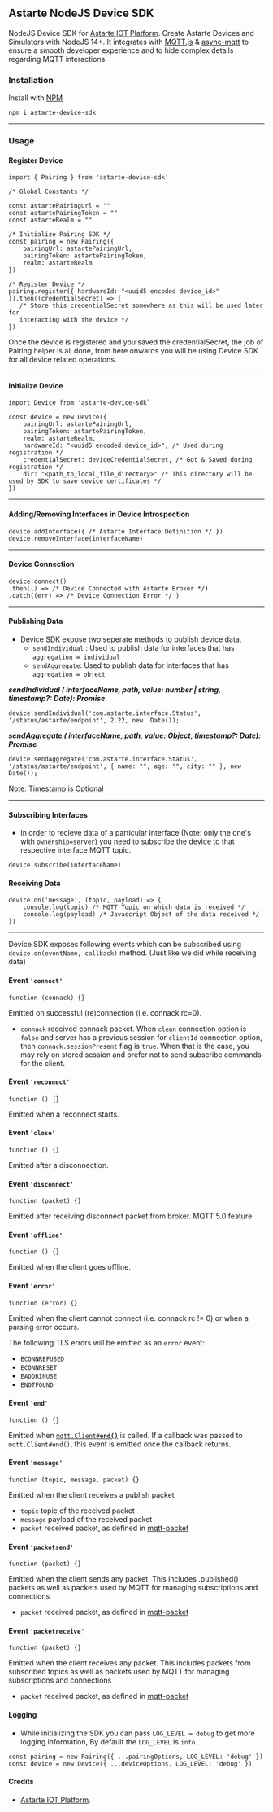 ## Astarte NodeJS Device SDK

NodeJS Device SDK for [Astarte IOT Platform](https://github.com/astarte-platform/astarte). Create Astarte Devices and Simulators with NodeJS 14+. It integrates with [MQTT.js](https://github.com/mqttjs/MQTT.js) & [async-mqtt](https://github.com/mqttjs/async-mqtt#readme) to ensure a smooth developer experience and to hide complex details regarding MQTT interactions.


### Installation

Install with [NPM](https://www.npmjs.com/package/astarte-device-sdk)

```
npm i astarte-device-sdk
```

---

### Usage

#### Register Device

```
import { Pairing } from 'astarte-device-sdk'

/* Global Constants */

const astartePairingUrl = ""
const astartePairingToken = ""
const astarteRealm = ""

/* Initialize Pairing SDK */
const pairing = new Pairing({
	pairingUrl: astartePairingUrl,
	pairingToken: astartePairingToken,
	realm: astarteRealm
})

/* Register Device */
pairing.register({ hardwareId: "<uuid5 encoded device_id>" }).then((credentialSecret) => {
   /* Store this credentialSecret somewhere as this will be used later for 
   interacting with the device */
})

```


Once the device is registered and you saved the credentialSecret, the job of Pairing helper is all done, from here onwards you will be using Device SDK for all device related operations.

---

#### Initialize Device

```
import Device from 'astarte-device-sdk`

const device = new Device({
	pairingUrl: astartePairingUrl,
	pairingToken: astartePairingToken,
	realm: astarteRealm,
	hardwareId: "<uuid5 encoded device_id>", /* Used during registration */
	credentialSecret: deviceCredentialSecret, /* Got & Saved during registration */
	dir: "<path_to_local_file_directory>" /* This directory will be used by SDK to save device certificates */
})
```

---

#### Adding/Removing Interfaces in Device Introspection 

```
device.addInterface({ /* Astarte Interface Definition */ })
device.removeInterface(interfaceName)
```

---

#### Device Connection 

```
device.connect()
.then(() => /* Device Connected with Astarte Broker */)
.catch((err) => /* Device Connection Error */ )
```

---

#### Publishing Data

- Device SDK expose two seperate methods to publish device data.
	- `sendIndividual` : Used to publish data for interfaces that has `aggregation = individual`
	- `sendAggregate`: Used to publish data for interfaces that has `aggregation = object`
	

***sendIndividual ( interfaceName, path, value: number | string, timestamp?: Date): Promise***

```
device.sendIndividual('com.astarte.interface.Status', '/status/astarte/endpoint', 2.22, new  Date());
```

***sendAggregate ( interfaceName, path, value: Object, timestamp?: Date): Promise***
```
device.sendAggregate('com.astarte.interface.Status', '/status/astarte/endpoint', { name: "", age: "", city: "" }, new  Date());
```

Note: Timestamp is Optional

---

#### Subscribing Interfaces 

- In order to recieve data of a particular interface (Note: only the one's with `ownership=server`) you need to subscribe the device to that respective interface MQTT topic.

```
device.subscribe(interfaceName)
```

#### Receiving Data

```
device.on('message', (topic, payload) => {
	console.log(topic) /* MQTT Topic on which data is received */
	console.log(payload) /* Javascript Object of the data received */
})
```

---


Device SDK exposes following events which can be subscribed using  `device.on(eventName, callback)`  method. (Just like we did while receiving data)

#### Event `'connect'`

`function (connack) {}`

Emitted on successful (re)connection (i.e. connack rc=0).
* `connack` received connack packet. When `clean` connection option is `false` and server has a previous session
for `clientId` connection option, then `connack.sessionPresent` flag is `true`. When that is the case,
you may rely on stored session and prefer not to send subscribe commands for the client.

#### Event `'reconnect'`

`function () {}`

Emitted when a reconnect starts.

#### Event `'close'`

`function () {}`

Emitted after a disconnection.

#### Event `'disconnect'`

`function (packet) {}`

Emitted after receiving disconnect packet from broker. MQTT 5.0 feature.

#### Event `'offline'`

`function () {}`

Emitted when the client goes offline.

#### Event `'error'`

`function (error) {}`

Emitted when the client cannot connect (i.e. connack rc != 0) or when a
parsing error occurs.

The following TLS errors will be emitted as an `error` event:

* `ECONNREFUSED`
* `ECONNRESET`
* `EADDRINUSE`
* `ENOTFOUND`

#### Event `'end'`

`function () {}`

Emitted when <a href="#end"><code>mqtt.Client#<b>end()</b></code></a> is called.
If a callback was passed to `mqtt.Client#end()`, this event is emitted once the
callback returns.

#### Event `'message'`

`function (topic, message, packet) {}`

Emitted when the client receives a publish packet
* `topic` topic of the received packet
* `message` payload of the received packet
* `packet` received packet, as defined in
  [mqtt-packet](https://github.com/mcollina/mqtt-packet#publish)

#### Event `'packetsend'`

`function (packet) {}`

Emitted when the client sends any packet. This includes .published() packets
as well as packets used by MQTT for managing subscriptions and connections
* `packet` received packet, as defined in
  [mqtt-packet](https://github.com/mcollina/mqtt-packet)

#### Event `'packetreceive'`

`function (packet) {}`

Emitted when the client receives any packet. This includes packets from
subscribed topics as well as packets used by MQTT for managing subscriptions
and connections
* `packet` received packet, as defined in
  [mqtt-packet](https://github.com/mcollina/mqtt-packet)



#### Logging

- While initializing the SDK you can pass `LOG_LEVEL = debug` to get more logging information, By default the `LOG_LEVEL` is `info`.


```
const pairing = new Pairing({ ...pairingOptions, LOG_LEVEL: 'debug' })
const device = new Device({ ...deviceOptions, LOG_LEVEL: 'debug' })
```


#### Credits

- [Astarte IOT Platform](https://github.com/astarte-platform/astarte).

